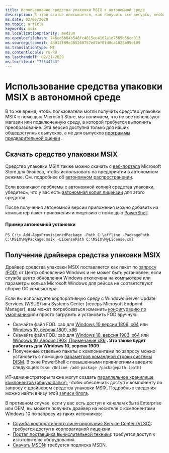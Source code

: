 ```yaml
---
title: Использование средства упаковки MSIX в автономной среде
description: В этой статье описывается, как получить все ресурсы, необходимые для средства упаковки MSIX, если они находятся в отключенной среде.
ms.date: 02/05/2020
ms.topic: article
keywords: msix
ms.localizationpriority: medium
ms.openlocfilehash: 746ed6b04b548fc4815ee4107e1d7565b56cd013
ms.sourcegitcommit: 4d912f89e385268757e87bf8fd9ca1828b99e109
ms.translationtype: MT
ms.contentlocale: ru-RU
ms.lasthandoff: 02/21/2020
ms.locfileid: "77544743"
---
```

# <a name="using-the-msix-packaging-tool-in-a-disconnected-environment"></a>Использование средства упаковки MSIX в автономной среде

В то же время, чтобы пользователи могли получить средство упаковки MSIX с помощью Microsoft Store, мы понимаем, что не все используют магазин или подключенную среду, в которой требуется выполнить преобразование. Эта версия доступна только для наших общедоступных выпусков, а не для выпусков [программы предварительной оценки](insider-program.md) .

## <a name="get-the-msix-packaging-tool"></a>Скачать средство упаковки MSIX

Средство упаковки MSIX также можно скачать с [веб-портала](https://businessstore.microsoft.com/store) Microsoft Store для бизнеса, чтобы использовать на предприятии в автономном режиме. См. подробнее об [автономном распространении](https://docs.microsoft.com/microsoft-store/distribute-offline-apps).

Если возникают проблемы с автономной копией средства упаковки, убедитесь, что у вас есть [автономная копия лицензии](https://docs.microsoft.com/microsoft-store/distribute-offline-apps#download-an-offline-licensed-app) для этого средства. 

После получения автономной версии приложения можно добавить на компьютер пакет приложения и лицензию с помощью [PowerShell](https://docs.microsoft.com/powershell/module/dism/add-appxprovisionedpackage?view=win10-ps).

#### <a name="example-of-offline-installation"></a>Пример автономной установки
```
PS C:\> Add-AppxProvisionedPackage -Path C:\offline -PackagePath C:\MSIX\MyPackage.msix -LicensePath C:\MSIX\MyLicense.xml
```

## <a name="get-the-msix-packaging-tool-driver"></a>Получение драйвера средства упаковки MSIX

Драйвер средства упаковки MSIX поставляется как пакет по [запросу (FOD)](https://docs.microsoft.com/windows-hardware/manufacture/desktop/features-on-demand-v2--capabilities) от Центр обновления Windows и не может быть установлен, если служба центр обновления Windows отключена на компьютере или параметры кольца Microsoft Windows для рейсов не соответствуют сборке ОС компьютера.

Если вы используете корпоративную среду с Windows Server Update Services (WSUS) или Systems Center (теперь Microsoft Endpoint Manager), вам может потребоваться изменить [конфигурацию по умолчанию](https://docs.microsoft.com/windows/deployment/update/fod-and-lang-packs)или просто загрузить и установить FOD вручную:

- Скачайте файл FOD. cab для [Windows 10 версии 1809, x64](https://download.microsoft.com/download/8/4/3/8436215A-42DB-4FD2-966D-60D436D6EEFC/Msix-PackagingTool-Driver-Package~31bf3856ad364e35~amd64~~.cab) или [Windows 10, версия 1809, x86](https://download.microsoft.com/download/9/9/4/9948d09d-af25-45a5-b01f-cc4bcf05f5bf/Msix-PackagingTool-Driver-Package~31bf3856ad364e35~x86~~.cab)
- Скачайте файл FOD. cab для [Windows 10, версия 1903, x64](https://download.microsoft.com/download/5/2/e/52ec35e9-3b50-47b2-879d-c815a93bc3fc/Msix-PackagingTool-Driver-Package~31bf3856ad364e35~amd64~~.cab) или [Windows 10, версия 1903, Примечание x86](https://download.microsoft.com/download/2/c/3/2c3a78a2-4d64-426a-976d-dfe4805110cc/Msix-PackagingTool-Driver-Package~31bf3856ad364e35~x86~~.cab) **. Это также будет работать для Windows 10, версия 1909**
- Полученные отдельно пакеты с компонентами по запросу можно установить с помощью [параметров командной строки системы DISM](https://docs.microsoft.com/windows-hardware/manufacture/desktop/dism-operating-system-package-servicing-command-line-options). В окне PowerShell с повышенными привилегиями введите следующее: ```Dism /Online /add-package /packagepath:(path)```

ИТ-администраторы также могут создать [параллельное хранилище компонентов (общую папку)](https://docs.microsoft.com/windows-server/administration/server-manager/configure-features-on-demand-in-windows-server), чтобы обеспечить доступ к компоненту по запросу с драйвером средства упаковки MSIX. Подробные сведения можно найти внизу этой [записи блога](https://techcommunity.microsoft.com/t5/Windows-IT-Pro-Blog/Language-pack-acquisition-and-retention-for-enterprise-devices/ba-p/275404).

В противном случае, если у вас есть доступ к каналам сбыта Enterprise или OEM, вы можете получить драйвер на носителе с компонентами Windows 10 по запросу из таких источников:

- [Служба корпоративного лицензирования Service Center (VLSC)](https://www.microsoft.com/Licensing/servicecenter/default.aspx): требуется доступ к корпоративной лицензии.
- [Портал поставщика вычислительной техники](https://www.microsoftoem.com): требуется доступ к изготовителю оборудования.
- [Скачать MSDN](https://my.visualstudio.com/Downloads/Featured): требуется подписка MSDN.

